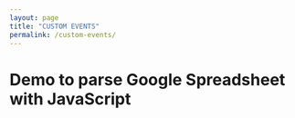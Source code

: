 ```yaml
---
layout: page
title: "CUSTOM EVENTS"
permalink: /custom-events/
---
```



<script src="//ajax.googleapis.com/ajax/libs/jquery/2.1.1/jquery.min.js"></script>
<script type="text/javascript">
  var spData = null;
  function doData(json) {
      spData = json.feed.entry;
  }
  
  function drawCell(tr, val) {
      var td = $("<td/>");
      tr.append(td);
      td.append(val);
      return td;
  }
  function drawRow(table, rowData) {
	  if (rowData == null) return null;
	  if (rowData.length == 0) return null;
	  var tr = $("<tr/>");
	  table.append(tr);
	  for(var c=0; c<rowData.length; c++) {
		  drawCell(tr, rowData[c]);
	  }
	  return tr;
  }
  
  function drawTable(parent) {
	  var table = $("<table/>");
	  parent.append(table);
	  return table;
  }
  
  function readData(parent) {
      var data = spData;
      var table = drawTable(parent);
      var rowData = [];
      
      for(var r=0; r<data.length; r++) {
          var cell = data[r]["gs$cell"];
          var val = cell["$t"];
          if (cell.col == 1) {
              drawRow(table, rowData);
              rowData = [];
          }
          rowData.push(val);
      }
      drawRow(table, rowData);
  }
  $(document).ready(function(){
      readData($("#data"));
  });

  </script>   
<script src="https://spreadsheets.google.com/feeds/cells/1ekAwEi_jgztQRYzkZ8y5mCPlt0e139fHvQxdpdQfSZU/2/public/values?alt=json-in-script&callback=doData"></script>

<h1>Demo to parse Google Spreadsheet with JavaScript</h1> 
<div id="data"/>


